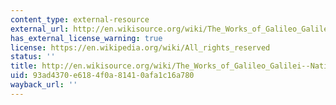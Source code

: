 ```yaml
---
content_type: external-resource
external_url: http://en.wikisource.org/wiki/The_Works_of_Galileo_Galilei--National_Edition
has_external_license_warning: true
license: https://en.wikipedia.org/wiki/All_rights_reserved
status: ''
title: http://en.wikisource.org/wiki/The_Works_of_Galileo_Galilei--National_Edition
uid: 93ad4370-e618-4f0a-8141-0afa1c16a780
wayback_url: ''
---
```

